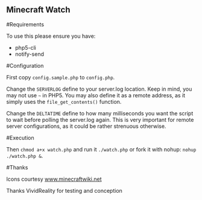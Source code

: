 ## Minecraft Watch

#Requirements

To use this please ensure you have:
  * php5-cli
  * notify-send

#Configuration

First copy `config.sample.php` to `config.php`.

Change the `SERVERLOG` define to your server.log location. Keep in mind, you
may not use `~` in PHP5. You may also define it as a remote address, as it
simply uses the `file_get_contents()` function.

Change the `DELTATIME` define to how many milliseconds you want the script to
wait before polling the server.log again. This is very important for remote
server configurations, as it could be rather strenuous otherwise.

#Execution

Then `chmod a+x watch.php` and run it `./watch.php` or fork it with nohup:
`nohup ./watch.php &`.

#Thanks

Icons courtesy www.minecraftwiki.net

Thanks VividReality for testing and conception